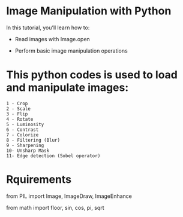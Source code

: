 # Image Manipulation with Python

In this tutorial, you’ll learn how to:

  - Read images with Image.open
  
  - Perform basic image manipulation operations

# This python codes is used to load and manipulate images:
  
    1 - Crop
    2 - Scale
    3 - Flip
    4 - Rotate
    5 - Luminosity
    6 - Contrast
    7 - Colorize
    8 - Filtering (Blur)
    9 - Sharpening
    10- Unsharp Mask
    11- Edge detection (Sobel operator)
    
 
# Rquirements

  from PIL import Image, ImageDraw, ImageEnhance

  from math import floor, sin, cos, pi, sqrt
